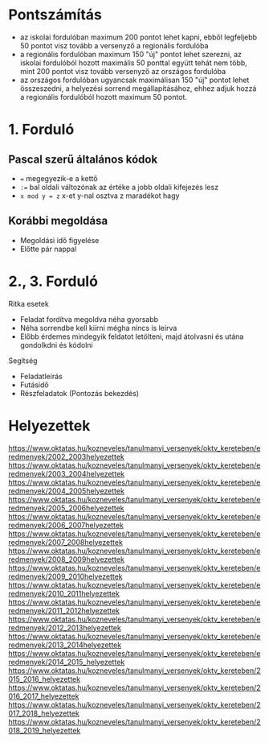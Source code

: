 # Pontszámítás
- az iskolai fordulóban maximum 200 pontot lehet kapni, ebből legfeljebb 50 pontot visz tovább a versenyző a regionális fordulóba
- a regionális fordulóban maximum 150 "új" pontot lehet szerezni, az iskolai fordulóból hozott maximális 50 ponttal együtt tehát nem több, mint 200 pontot visz tovább versenyző az országos fordulóba
- az országos fordulóban ugyancsak maximálisan 150 "új" pontot lehet összeszedni, a helyezési sorrend megállapításához, ehhez adjuk hozzá a regionális fordulóból hozott maximum 50 pontot.
# 1. Forduló
## Pascal szerű általános kódok
- `=` megegyezik-e a kettő
- `:=` bal oldali változónak az értéke a jobb oldali kifejezés lesz
- `x mod y = z` x-et y-nal osztva z maradékot hagy
## Korábbi megoldása
- Megoldási idő figyelése
- Előtte pár nappal
# 2., 3. Forduló
Ritka esetek
- Feladat fordítva megoldva néha gyorsabb
- Néha sorrendbe kell kiírni mégha nincs is leírva
- Előbb érdemes mindegyik feldatot letölteni, majd átolvasni és utána gondolkdni és kódolni

Segítség
- Feladatleírás
- Futásidő
- Részfeladatok (Pontozás bekezdés)
# Helyezettek
https://www.oktatas.hu/kozneveles/tanulmanyi_versenyek/oktv_kereteben/eredmenyek/2002_2003helyezettek  
https://www.oktatas.hu/kozneveles/tanulmanyi_versenyek/oktv_kereteben/eredmenyek/2003_2004helyezettek  
https://www.oktatas.hu/kozneveles/tanulmanyi_versenyek/oktv_kereteben/eredmenyek/2004_2005helyezettek  
https://www.oktatas.hu/kozneveles/tanulmanyi_versenyek/oktv_kereteben/eredmenyek/2005_2006helyezettek  
https://www.oktatas.hu/kozneveles/tanulmanyi_versenyek/oktv_kereteben/eredmenyek/2006_2007helyezettek  
https://www.oktatas.hu/kozneveles/tanulmanyi_versenyek/oktv_kereteben/eredmenyek/2007_2008helyezettek  
https://www.oktatas.hu/kozneveles/tanulmanyi_versenyek/oktv_kereteben/eredmenyek/2008_2009helyezettek  
https://www.oktatas.hu/kozneveles/tanulmanyi_versenyek/oktv_kereteben/eredmenyek/2009_2010helyezettek  
https://www.oktatas.hu/kozneveles/tanulmanyi_versenyek/oktv_kereteben/eredmenyek/2010_2011helyezettek  
https://www.oktatas.hu/kozneveles/tanulmanyi_versenyek/oktv_kereteben/eredmenyek/2011_2012helyezettek  
https://www.oktatas.hu/kozneveles/tanulmanyi_versenyek/oktv_kereteben/eredmenyek/2012_2013helyezettek  
https://www.oktatas.hu/kozneveles/tanulmanyi_versenyek/oktv_kereteben/eredmenyek/2013_2014helyezettek  
https://www.oktatas.hu/kozneveles/tanulmanyi_versenyek/oktv_kereteben/eredmenyek/2014_2015_helyezettek  
https://www.oktatas.hu/kozneveles/tanulmanyi_versenyek/oktv_kereteben/2015_2016_helyezettek  
https://www.oktatas.hu/kozneveles/tanulmanyi_versenyek/oktv_kereteben/2016_2017_helyezettek  
https://www.oktatas.hu/kozneveles/tanulmanyi_versenyek/oktv_kereteben/2017_2018_helyezettek  
https://www.oktatas.hu/kozneveles/tanulmanyi_versenyek/oktv_kereteben/2018_2019_helyezettek  
